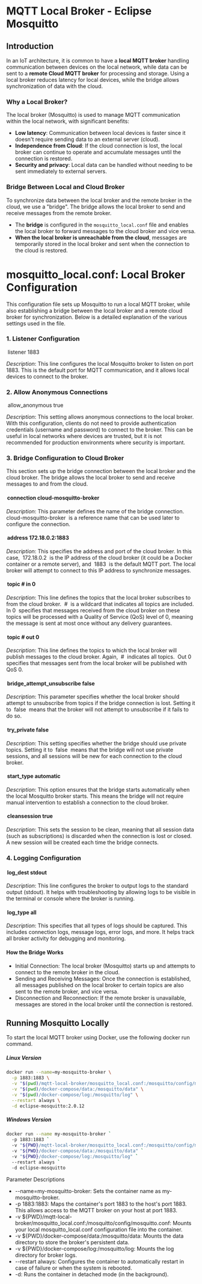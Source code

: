 # MQTT Local Broker - Eclipse Mosquitto

## Introduction

In an IoT architecture, it is common to have a **local MQTT broker** handling communication between devices on the local
network, while data can be sent to a **remote Cloud MQTT broker** for processing and storage. Using a local broker
reduces latency for local devices, while the bridge allows synchronization of data with the cloud.

### Why a Local Broker?

The local broker (Mosquitto) is used to manage MQTT communication within the local network, with significant benefits:

- **Low latency**: Communication between local devices is faster since it doesn't require sending data to an external
  server (cloud).
- **Independence from Cloud**: If the cloud connection is lost, the local broker can continue to operate and accumulate
  messages until the connection is restored.
- **Security and privacy**: Local data can be handled without needing to be sent immediately to external servers.

### Bridge Between Local and Cloud Broker

To synchronize data between the local broker and the remote broker in the cloud, we use a "bridge". The bridge allows
the local broker to send and receive messages from the remote broker.

- The **bridge** is configured in the `mosquitto_local.conf` file and enables the local broker to forward messages to
  the cloud broker and vice versa.
- **When the local broker is unreachable from the cloud**, messages are temporarily stored in the local broker and sent
  when the connection to the cloud is restored.

# mosquitto_local.conf: Local Broker Configuration

This configuration file sets up Mosquitto to run a local MQTT broker, while also establishing a bridge between the local
broker and a remote cloud broker for synchronization. Below is a detailed explanation of the various settings used in
the file.

### 1. Listener Configuration

⁠ listener 1883 ⁠

_Description_: This line configures the local Mosquitto broker to listen on port 1883. This is the default port for MQTT
communication, and it allows local devices to connect to the broker.

### 2. Allow Anonymous Connections

⁠ allow_anonymous true ⁠

_Description_: This setting allows anonymous connections to the local broker. With this configuration, clients do not
need to provide authentication credentials (username and password) to connect to the broker. This can be useful in local
networks where devices are trusted, but it is not recommended for production environments where security is important.

### 3. Bridge Configuration to Cloud Broker

This section sets up the bridge connection between the local broker and the cloud broker. The bridge allows the local
broker to send and receive messages to and from the cloud.

#### ⁠ connection cloud-mosquitto-broker ⁠

_Description_: This parameter defines the name of the bridge connection. ⁠ cloud-mosquitto-broker ⁠ is a reference name
that can be used later to configure the connection.

#### ⁠ address 172.18.0.2:1883 ⁠

_Description_: This specifies the address and port of the cloud broker. In this case, ⁠ 172.18.0.2 ⁠ is the IP address
of the cloud broker (it could be a Docker container or a remote server), and ⁠ 1883 ⁠ is the default MQTT port. The
local broker will attempt to connect to this IP address to synchronize messages.

#### ⁠ topic # in 0 ⁠

_Description_: This line defines the topics that the local broker subscribes to from the cloud broker. ⁠ # ⁠ is a
wildcard that indicates all topics are included. ⁠ In 0 ⁠ specifies that messages received from the cloud broker on
these topics will be processed with a Quality of Service (QoS) level of 0, meaning the message is sent at most once
without any delivery guarantees.

#### ⁠ topic # out 0 ⁠

_Description_: This line defines the topics to which the local broker will publish messages to the cloud broker. Again,
⁠ # ⁠ indicates all topics. ⁠ Out 0 ⁠ specifies that messages sent from the local broker will be published with QoS 0.

#### ⁠ bridge_attempt_unsubscribe false ⁠

_Description_: This parameter specifies whether the local broker should attempt to unsubscribe from topics if the bridge
connection is lost. Setting it to ⁠ false ⁠ means that the broker will not attempt to unsubscribe if it fails to do so.

#### ⁠ try_private false ⁠

_Description_: This setting specifies whether the bridge should use private topics. Setting it to ⁠ false ⁠ means that
the bridge will not use private sessions, and all sessions will be new for each connection to the cloud broker.

#### ⁠ start_type automatic ⁠

_Description_: This option ensures that the bridge starts automatically when the local Mosquitto broker starts. This
means the bridge will not require manual intervention to establish a connection to the cloud broker.

#### ⁠ cleansession true ⁠

_Description_: This sets the session to be clean, meaning that all session data (such as subscriptions) is discarded
when the connection is lost or closed. A new session will be created each time the bridge connects.

### 4. Logging Configuration

#### ⁠ log_dest stdout ⁠

_Description_: This line configures the broker to output logs to the standard output (stdout). It helps with
troubleshooting by allowing logs to be visible in the terminal or console where the broker is running.

#### ⁠ log_type all ⁠

_Description_: This specifies that all types of logs should be captured. This includes connection logs, message logs,
error logs, and more. It helps track all broker activity for debugging and monitoring.

#### How the Bridge Works

- Initial Connection: The local broker (Mosquitto) starts up and attempts to connect to the remote broker in the cloud.
- Sending and Receiving Messages: Once the connection is established, all messages published on the local broker to
  certain topics are also sent to the remote broker, and vice versa.
- Disconnection and Reconnection: If the remote broker is unavailable, messages are stored in the local broker until the
  connection is restored.

## Running Mosquitto Locally

To start the local MQTT broker using Docker, use the following docker run command.

##### Linux Version

```bash
docker run --name=my-mosquitto-broker \
  -p 1883:1883 \
  -v "$(pwd)/mqtt-local-broker/mosquitto_local.conf:/mosquitto/config/mosquitto.conf" \
  -v "$(pwd)/docker-compose/data:/mosquitto/data" \
  -v "$(pwd)/docker-compose/log:/mosquitto/log" \
  --restart always \
  -d eclipse-mosquitto:2.0.12

```

##### Windows Version

```bash
docker run --name my-mosquitto-broker `
  -p 1883:1883 `
  -v "${PWD}/mqtt-local-broker/mosquitto_local.conf:/mosquitto/config/mosquitto.conf" `
  -v "${PWD}/docker-compose/data:/mosquitto/data" `
  -v "${PWD}/docker-compose/log:/mosquitto/log" `
  --restart always `
  -d eclipse-mosquitto
```

Parameter Descriptions

- --name=my-mosquitto-broker: Sets the container name as my-mosquitto-broker.
- -p 1883:1883: Maps the container's port 1883 to the host's port 1883. This allows access to the MQTT broker on your
  host at port 1883.
- -v ${PWD}/mqtt-local-broker/mosquitto_local.conf:/mosquitto/config/mosquitto.conf: Mounts your local
  mosquitto_local.conf configuration file into the container.
- -v ${PWD}/docker-compose/data:/mosquitto/data: Mounts the data directory to store the broker's persistent data.
- -v ${PWD}/docker-compose/log:/mosquitto/log: Mounts the log directory for broker logs.
- --restart always: Configures the container to automatically restart in case of failure or when the system is rebooted.
- -d: Runs the container in detached mode (in the background).
